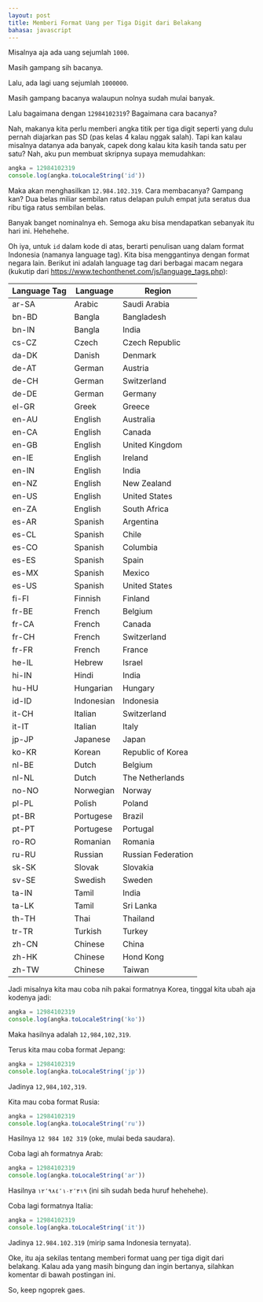 ```yaml
---
layout: post
title: Memberi Format Uang per Tiga Digit dari Belakang
bahasa: javascript
---
```


Misalnya aja ada uang sejumlah `1000`.

Masih gampang sih bacanya.

Lalu, ada lagi uang sejumlah `1000000`.

Masih gampang bacanya walaupun nolnya sudah mulai banyak.

Lalu bagaimana dengan `12984102319`? Bagaimana cara bacanya?

Nah, makanya kita perlu memberi angka titik per tiga digit seperti yang dulu pernah diajarkan pas SD (pas kelas 4 kalau nggak salah). Tapi kan kalau misalnya datanya ada banyak, capek dong kalau kita kasih tanda satu per satu? Nah, aku pun membuat skripnya supaya memudahkan:

```javascript
angka = 12984102319
console.log(angka.toLocaleString('id'))
```

Maka akan menghasilkan `12.984.102.319`. Cara membacanya? Gampang kan? Dua belas miliar sembilan ratus delapan puluh empat juta seratus dua ribu tiga ratus sembilan belas.

Banyak banget nominalnya eh. Semoga aku bisa mendapatkan sebanyak itu hari ini. Hehehehe.

Oh iya, untuk `id` dalam kode di atas, berarti penulisan uang dalam format Indonesia (namanya language tag). Kita bisa menggantinya dengan format negara lain. Berikut ini adalah language tag dari berbagai macam negara (kukutip dari <https://www.techonthenet.com/js/language_tags.php>):

| Language Tag | Language | Region |
|---|---|---|
| ar-SA | Arabic | Saudi Arabia |
| bn-BD | Bangla | Bangladesh |
| bn-IN | Bangla | India |
| cs-CZ | Czech | Czech Republic |
| da-DK | Danish | Denmark |
| de-AT | German | Austria |
| de-CH | German | Switzerland |
| de-DE | German | Germany |
| el-GR | Greek | Greece |
| en-AU | English | Australia |
| en-CA | English | Canada |
| en-GB | English | United Kingdom |
| en-IE | English | Ireland |
| en-IN | English | India |
| en-NZ | English | New Zealand |
| en-US | English | United States |
| en-ZA | English | South Africa |
| es-AR | Spanish | Argentina |
| es-CL | Spanish | Chile |
| es-CO | Spanish | Columbia |
| es-ES | Spanish | Spain |
| es-MX | Spanish | Mexico |
| es-US | Spanish | United States |
| fi-FI | Finnish | Finland |
| fr-BE | French | Belgium |
| fr-CA | French | Canada |
| fr-CH | French | Switzerland |
| fr-FR | French | France |
| he-IL | Hebrew | Israel |
| hi-IN | Hindi | India |
| hu-HU | Hungarian | Hungary |
| id-ID | Indonesian | Indonesia |
| it-CH | Italian | Switzerland |
| it-IT | Italian | Italy |
| jp-JP | Japanese | Japan |
| ko-KR | Korean | Republic of Korea |
| nl-BE | Dutch | Belgium |
| nl-NL | Dutch | The Netherlands |
| no-NO | Norwegian | Norway |
| pl-PL | Polish | Poland |
| pt-BR | Portugese | Brazil |
| pt-PT | Portugese | Portugal |
| ro-RO | Romanian | Romania |
| ru-RU | Russian | Russian Federation |
| sk-SK | Slovak | Slovakia |
| sv-SE | Swedish | Sweden |
| ta-IN | Tamil | India |
| ta-LK | Tamil | Sri Lanka |
| th-TH | Thai | Thailand |
| tr-TR | Turkish | Turkey |
| zh-CN | Chinese | China |
| zh-HK | Chinese | Hond Kong |
| zh-TW | Chinese | Taiwan |

Jadi misalnya kita mau coba nih pakai formatnya Korea, tinggal kita ubah aja kodenya jadi:

```javascript
angka = 12984102319
console.log(angka.toLocaleString('ko'))
```

Maka hasilnya adalah `12,984,102,319`.

Terus kita mau coba format Jepang:

```javascript
angka = 12984102319
console.log(angka.toLocaleString('jp'))
```

Jadinya `12,984,102,319`.

Kita mau coba format Rusia:

```javascript
angka = 12984102319
console.log(angka.toLocaleString('ru'))
```

Hasilnya `12 984 102 319` (oke, mulai beda saudara).

Coba lagi ah formatnya Arab:

```javascript
angka = 12984102319
console.log(angka.toLocaleString('ar'))
```

Hasilnya `١٢٬٩٨٤٬١٠٢٬٣١٩` (ini sih sudah beda huruf hehehehe).

Coba lagi formatnya Italia:

```javascript
angka = 12984102319
console.log(angka.toLocaleString('it'))
```

Jadinya `12.984.102.319` (mirip sama Indonesia ternyata).

Oke, itu aja sekilas tentang memberi format uang per tiga digit dari belakang. Kalau ada yang masih bingung dan ingin bertanya, silahkan komentar di bawah postingan ini.

So, keep ngoprek gaes.